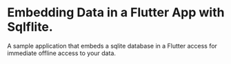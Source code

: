 # Embedding Data in a Flutter App with Sqlflite.

A sample application that embeds a sqlite database in a Flutter access for immediate offline access to your data.


